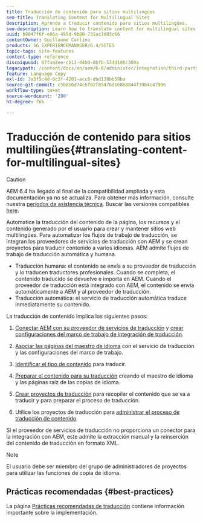 ```yaml
---
title: Traducción de contenido para sitios multilingües
seo-title: Translating Content for Multilingual Sites
description: Aprenda a traducir contenido para sitios multilingües.
seo-description: Learn how to translate content for multilingual sites.
uuid: b8047f6f-e86a-495d-9b80-731ac7d83c66
contentOwner: Guillaume Carlino
products: SG_EXPERIENCEMANAGER/6.4/SITES
topic-tags: site-features
content-type: reference
discoiquuid: 67faa2ee-cb12-44b0-8bfb-534d1d6c360a
legacypath: /content/docs/en/aem/6-0/administer/integration/third-party-services/machine-translation
feature: Language Copy
exl-id: 3a3f5c4d-6c3f-4201-acc8-dbd138bb59ba
source-git-commit: c5b816d74c6f02f85476d16868844f39b4c47996
workflow-type: tm+mt
source-wordcount: '290'
ht-degree: 76%

---
```


# Traducción de contenido para sitios multilingües{#translating-content-for-multilingual-sites}

>[!CAUTION]
>
>AEM 6.4 ha llegado al final de la compatibilidad ampliada y esta documentación ya no se actualiza. Para obtener más información, consulte nuestra [períodos de asistencia técnica](https://helpx.adobe.com/es/support/programs/eol-matrix.html). Buscar las versiones compatibles [here](https://experienceleague.adobe.com/docs/).

Automatice la traducción del contenido de la página, los recursos y el contenido generado por el usuario para crear y mantener sitios web multilingües. Para automatizar los flujos de trabajo de traducción, se integran los proveedores de servicios de traducción con AEM y se crean proyectos para traducir contenido a varios idiomas. AEM admite flujos de trabajo de traducción automática y humana.

* Traducción humana: el contenido se envía a su proveedor de traducción y lo traducen traductores profesionales. Cuando se completa, el contenido traducido se devuelve e importa en AEM. Cuando el proveedor de traducción está integrado con AEM, el contenido se envía automáticamente a AEM y al proveedor de traducción.
* Traducción automática: el servicio de traducción automática traduce inmediatamente su contenido.

La traducción de contenido implica los siguientes pasos:

1. [Conectar AEM con su proveedor de servicios de traducción](/help/sites-administering/tc-tic.md#connecting-to-a-translation-service-provider) y [crear configuraciones del marco de trabajo de integración de traducción](/help/sites-administering/tc-tic.md).

1. [Asociar las páginas del maestro de idioma](/help/sites-administering/tc-tic.md#configuring-pages-for-translation) con el servicio de traducción y las configuraciones del marco de trabajo.
1. [Identificar el tipo de contenido](/help/sites-administering/tc-rules.md) para traducir.
1. [Preparar el contenido para su traducción](/help/sites-administering/tc-prep.md) creando el maestro de idioma y las páginas raíz de las copias de idioma.
1. [Crear proyectos de traducción](/help/sites-administering/tc-manage.md) para recopilar el contenido que se va a traducir y para preparar el proceso de traducción.
1. Utilice los proyectos de traducción para [administrar el proceso de traducción de contenido](/help/sites-administering/tc-manage.md).

Si el proveedor de servicios de traducción no proporciona un conector para la integración con AEM, este admite la extracción manual y la reinserción del contenido de traducción en formato XML.

>[!NOTE]
>
>El usuario debe ser miembro del grupo de administradores de proyectos para utilizar las funciones de copia de idioma.

## Prácticas recomendadas   {#best-practices}

La página [Prácticas recomendadas de traducción](/help/sites-administering/tc-bp.md) contiene información importante sobre la implementación.
